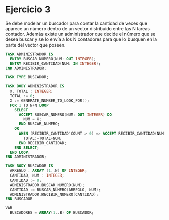 # Ejercicio 3

Se debe modelar un buscador para contar la cantidad de veces que aparece un número dentro de un vector distribuido entre las N tareas contador. Además existe un administrador que decide el número que se desea buscar y se lo envía a los N contadores para que lo busquen en la parte del vector que poseen.

```ada
TASK ADMINISTRADOR IS
  ENTRY BUSCAR_NUMERO(NUM: OUT INTEGER);
  ENTRY RECIBIR_CANTIDAD(NUM: IN INTEGER);
END ADMINISTRADOR;

TASK TYPE BUSCADOR;

TASK BODY ADMINISTRADOR IS
  X, TOTAL : INTEGER;
  TOTAL := 0;
  X := GENERATE_NUMBER_TO_LOOK_FOR();
  FOR 1 TO N+N LOOP
    SELECT
      ACCEPT BUSCAR_NUMERO(NUM: OUT INTEGER) DO
        NUM = X;
      END BUSCAR_NUMERO;
    OR
      WHEN (RECIBIR_CANTIDAD'COUNT > 0) => ACCEPT RECIBIR_CANTIDAD(NUM: IN INTEGER) DO
        TOTAL:=TOTAL+NUM;
      END RECIBIR_CANTIDAD;
    END SELECT;
  END LOOP;
END ADMINISTRADOR;

TASK BODY BUSCADOR IS
  ARREGLO : ARRAY (1..N) OF INTEGER;
  CANTIDAD, NUM : INTEGER;
  CANTIDAD := 0;
  ADMINISTRADOR.BUSCAR_NUMERO(NUM);
  CANTIDAD := BUSCAR_NUMERO(ARREGLO, NUM);
  ADMINISTRADOR.RECIBIR_NUMERO(CANTIDAD);
END BUSCADOR

VAR
  BUSCADORES = ARRAY(1..B) OF BUSCADOR;
```

